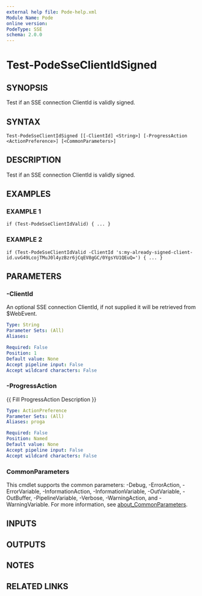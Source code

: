 ```yaml
---
external help file: Pode-help.xml
Module Name: Pode
online version:
PodeType: SSE
schema: 2.0.0
---
```


# Test-PodeSseClientIdSigned

## SYNOPSIS
Test if an SSE connection ClientId is validly signed.

## SYNTAX

```
Test-PodeSseClientIdSigned [[-ClientId] <String>] [-ProgressAction <ActionPreference>] [<CommonParameters>]
```

## DESCRIPTION
Test if an SSE connection ClientId is validly signed.

## EXAMPLES

### EXAMPLE 1
```
if (Test-PodeSseClientIdValid) { ... }
```

### EXAMPLE 2
```
if (Test-PodeSseClientIdValid -ClientId 's:my-already-signed-client-id.uvG49LcojTMuJ0l4yzBzr6jCqEV8gGC/0YgsYU1QEuQ=') { ... }
```

## PARAMETERS

### -ClientId
An optional SSE connection ClientId, if not supplied it will be retrieved from $WebEvent.

```yaml
Type: String
Parameter Sets: (All)
Aliases:

Required: False
Position: 1
Default value: None
Accept pipeline input: False
Accept wildcard characters: False
```

### -ProgressAction
{{ Fill ProgressAction Description }}

```yaml
Type: ActionPreference
Parameter Sets: (All)
Aliases: proga

Required: False
Position: Named
Default value: None
Accept pipeline input: False
Accept wildcard characters: False
```

### CommonParameters
This cmdlet supports the common parameters: -Debug, -ErrorAction, -ErrorVariable, -InformationAction, -InformationVariable, -OutVariable, -OutBuffer, -PipelineVariable, -Verbose, -WarningAction, and -WarningVariable. For more information, see [about_CommonParameters](http://go.microsoft.com/fwlink/?LinkID=113216).

## INPUTS

## OUTPUTS

## NOTES

## RELATED LINKS
